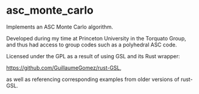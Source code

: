 # asc_monte_carlo

Implements an ASC Monte Carlo algorithm.

Developed during my time at Princeton University in the Torquato Group, and thus had access to group codes such as a polyhedral ASC code.

Licensed under the GPL as a result of using GSL and its Rust wrapper:

  https://github.com/GuillaumeGomez/rust-GSL,
  
as well as referencing corresponding examples from older versions of rust-GSL.
